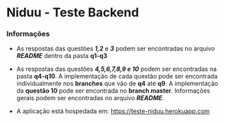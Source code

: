 # Niduu - Teste Backend

### Informações

- As respostas das questões ***1,2*** e ***3*** podem ser encontradas no arquivo ***README*** dentro da pasta **q1-q3**

- As respostas das questões ***4,5,6,7,8,9 e 10*** podem ser encontradas na pasta **q4-q10**. A implementação de cada questão 
pode ser encontrada individualmente nos **branches** que vão de **q4** até **q9**. A implementação da **questão 10** 
pode ser encontrada no **branch master**. Informações gerais podem ser encontradas no arquivo ***README***.

- A aplicação está hospedada em: https://teste-niduu.herokuapp.com
